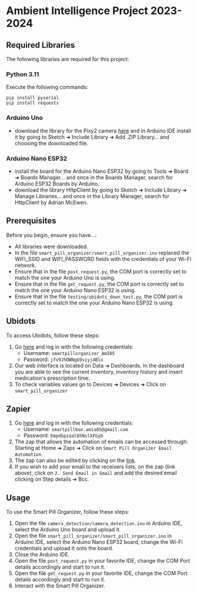 # Ambient Intelligence Project 2023-2024

## Required Libraries

The following libraries are required for this project:

### Python 3.11
Execute the following commands:

```console  
pip install pyserial
pip install requests
```

### Arduino Uno

* download the library for the Pixy2 camera [here](https://github.com/charmedlabs/pixy2/raw/master/releases/arduino/arduino_pixy2-1.0.3.zip) and in Arduino IDE install it by going to Sketch ➜ Include Library ➜ Add .ZIP Library… and choosing the downloaded file.

### Arduino Nano ESP32

* install the board for the Arduino Nano ESP32 by going to Tools ➜ Board ➜ Boards Manager... and once in the Boards Manager, search for Arduino ESP32 Boards by Arduino.
* download the library HttpClient by going to Sketch ➜ Include Library ➜ Manage Libraries... and once in the Library Manager, search for HttpClient by Adrian McEwen.

## Prerequisites

Before you begin, ensure you have...:

* All libraries were downloaded.
* In the file ```smart_pill_organizer/smart_pill_organizer.ino``` replaced the WIFI_SSID and WIFI_PASSWORD fields with the credentials of your Wi-Fi network.
* Ensure that in the file `post_request.py`, the COM port is correctly set to match the one your Arduino Uno is using.
* Ensure that in the file `get_request.py`, the COM port is correctly set to match the one your Arduino Nano ESP32 is using.
* Ensure that in the file `testing/ubidots_down_test.py`, the COM port is correctly set to match the one your Arduino Nano ESP32 is using.

## Ubidots

To access Ubidots, follow these steps:

1. Go [here](https://stem.ubidots.com/accounts/signin/) and log in with the following credentials:
    * Username: `smartpillorganizer_AmI05`
    * Password: `jfv9JhOWNgG9viyj4Blo`
2. Our web interface is located on Data ➜ Dashboards. In the dashboard you are able to see the current inventory, inventory history and insert medication's prescription time.
3. To check variables values go to Devices ➜ Devices ➜ Click on `smart_pill_organizer`

## Zapier

1. Go [here](https://zapier.com/app/login) and log in with the following credentials:
    * Username: `smartpillbox.amia05@gmail.com`
    * Password: `EmpdGpzaal85NslXFGyb`
2. The zap that allows the automation of emails can be accessed through: Starting at Home ➜ Zaps ➜ Click on `Smart Pill Organizer Email Automation`. 
3. The zap can also be edited by clicking on the [link](https://zapier.com/editor/231593518/published).
4. If you wish to add your email to the receivers lists, on the zap (link above), click on `2. Send Email in Gmail` and add the desired email clicking on Step details ➜ Bcc.


## Usage
To use the Smart Pill Organizer, follow these steps:

1. Open the file `camera_detection/camera_detection.ino` in Arduino IDE, select the Arduino Uno board and upload it.
2. Open the file `smart_pill_organizer/smart_pill_organizer.ino` in Arduino IDE, select the Arduino Nano ESP32 board, change the Wi-Fi credentials and upload it onto the board.
3. Close the Arduino IDE.
4. Open the file `post_request.py` in your favorite IDE, change the COM Port details accordingly and start to run it.
5. Open the file `get_request.py` in your favorite IDE, change the COM Port details accordingly and start to run it.
6. Interact with the Smart Pill Organizer.